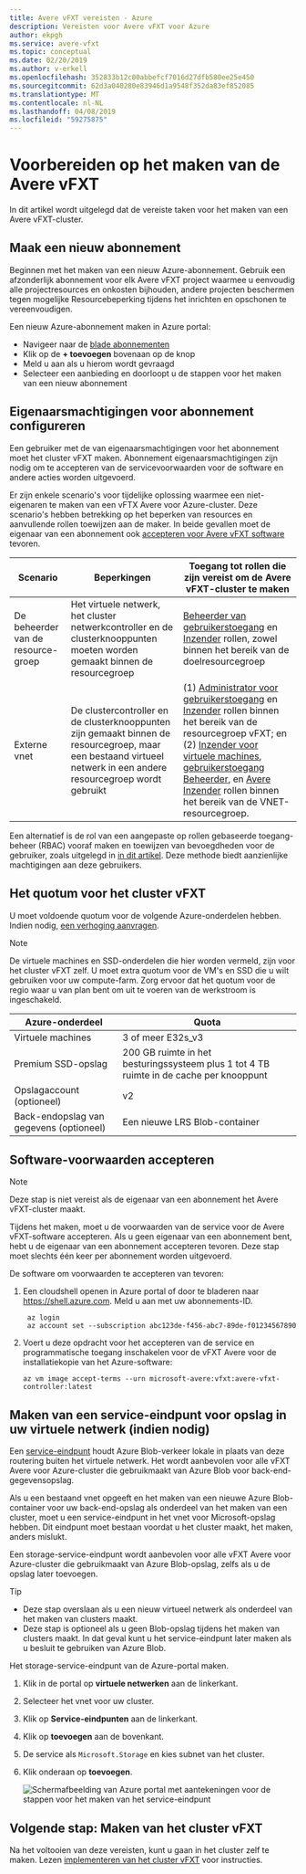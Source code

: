 ```yaml
---
title: Avere vFXT vereisten - Azure
description: Vereisten voor Avere vFXT voor Azure
author: ekpgh
ms.service: avere-vfxt
ms.topic: conceptual
ms.date: 02/20/2019
ms.author: v-erkell
ms.openlocfilehash: 352833b12c00abbefcf7016d27dfb580ee25e450
ms.sourcegitcommit: 62d3a040280e83946d1a9548f352da83ef852085
ms.translationtype: MT
ms.contentlocale: nl-NL
ms.lasthandoff: 04/08/2019
ms.locfileid: "59275875"
---
```

# <a name="prepare-to-create-the-avere-vfxt"></a>Voorbereiden op het maken van de Avere vFXT

In dit artikel wordt uitgelegd dat de vereiste taken voor het maken van een Avere vFXT-cluster.

## <a name="create-a-new-subscription"></a>Maak een nieuw abonnement

Beginnen met het maken van een nieuw Azure-abonnement. Gebruik een afzonderlijk abonnement voor elk Avere vFXT project waarmee u eenvoudig alle projectresources en onkosten bijhouden, andere projecten beschermen tegen mogelijke Resourcebeperking tijdens het inrichten en opschonen te vereenvoudigen.  

Een nieuw Azure-abonnement maken in Azure portal:

* Navigeer naar de [blade abonnementen](https://ms.portal.azure.com/#blade/Microsoft_Azure_Billing/SubscriptionsBlade)
* Klik op de **+ toevoegen** bovenaan op de knop
* Meld u aan als u hierom wordt gevraagd
* Selecteer een aanbieding en doorloopt u de stappen voor het maken van een nieuw abonnement

## <a name="configure-subscription-owner-permissions"></a>Eigenaarsmachtigingen voor abonnement configureren

Een gebruiker met de van eigenaarsmachtigingen voor het abonnement moet het cluster vFXT maken. Abonnement eigenaarsmachtigingen zijn nodig om te accepteren van de servicevoorwaarden voor de software en andere acties worden uitgevoerd. 

Er zijn enkele scenario's voor tijdelijke oplossing waarmee een niet-eigenaren te maken van een vFTX Avere voor Azure-cluster. Deze scenario's hebben betrekking op het beperken van resources en aanvullende rollen toewijzen aan de maker. In beide gevallen moet de eigenaar van een abonnement ook [accepteren voor Avere vFXT software](#accept-software-terms) tevoren. 

| Scenario | Beperkingen | Toegang tot rollen die zijn vereist om de Avere vFXT-cluster te maken | 
|----------|--------|-------|
| De beheerder van de resource-groep | Het virtuele netwerk, het cluster netwerkcontroller en de clusterknooppunten moeten worden gemaakt binnen de resourcegroep | [Beheerder van gebruikerstoegang](../role-based-access-control/built-in-roles.md#user-access-administrator) en [Inzender](../role-based-access-control/built-in-roles.md#contributor) rollen, zowel binnen het bereik van de doelresourcegroep | 
| Externe vnet | De clustercontroller en de clusterknooppunten zijn gemaakt binnen de resourcegroep, maar een bestaand virtueel netwerk in een andere resourcegroep wordt gebruikt | (1) [Administrator voor gebruikerstoegang](../role-based-access-control/built-in-roles.md#user-access-administrator) en [Inzender](../role-based-access-control/built-in-roles.md#contributor) rollen binnen het bereik van de resourcegroep vFXT; en (2) [Inzender voor virtuele machines](../role-based-access-control/built-in-roles.md#virtual-machine-contributor), [gebruikerstoegang Beheerder](../role-based-access-control/built-in-roles.md#user-access-administrator), en [Avere Inzender](../role-based-access-control/built-in-roles.md#avere-contributor) rollen binnen het bereik van de VNET-resourcegroep. |
 
Een alternatief is de rol van een aangepaste op rollen gebaseerde toegang-beheer (RBAC) vooraf maken en toewijzen van bevoegdheden voor de gebruiker, zoals uitgelegd in [in dit artikel](avere-vfxt-non-owner.md). Deze methode biedt aanzienlijke machtigingen aan deze gebruikers. 

## <a name="quota-for-the-vfxt-cluster"></a>Het quotum voor het cluster vFXT

U moet voldoende quotum voor de volgende Azure-onderdelen hebben. Indien nodig, [een verhoging aanvragen](https://docs.microsoft.com/azure/azure-supportability/resource-manager-core-quotas-request).

> [!NOTE]
> De virtuele machines en SSD-onderdelen die hier worden vermeld, zijn voor het cluster vFXT zelf. U moet extra quotum voor de VM's en SSD die u wilt gebruiken voor uw compute-farm.  Zorg ervoor dat het quotum voor de regio waar u van plan bent om uit te voeren van de werkstroom is ingeschakeld.

|Azure-onderdeel|Quota|
|----------|-----------|
|Virtuele machines|3 of meer E32s_v3|
|Premium SSD-opslag|200 GB ruimte in het besturingssysteem plus 1 tot 4 TB ruimte in de cache per knooppunt |
|Opslagaccount (optioneel) |v2|
|Back-endopslag van gegevens (optioneel) |Een nieuwe LRS Blob-container |

## <a name="accept-software-terms"></a>Software-voorwaarden accepteren

> [!NOTE] 
> Deze stap is niet vereist als de eigenaar van een abonnement het Avere vFXT-cluster maakt.

Tijdens het maken, moet u de voorwaarden van de service voor de Avere vFXT-software accepteren. Als u geen eigenaar van een abonnement bent, hebt u de eigenaar van een abonnement accepteren tevoren. Deze stap moet slechts één keer per abonnement worden uitgevoerd.

De software om voorwaarden te accepteren van tevoren: 

1. Een cloudshell openen in Azure portal of door te bladeren naar <https://shell.azure.com>. Meld u aan met uw abonnements-ID.

   ```azurecli
    az login
    az account set --subscription abc123de-f456-abc7-89de-f01234567890
   ```

1. Voert u deze opdracht voor het accepteren van de service en programmatische toegang inschakelen voor de vFXT Avere voor de installatiekopie van het Azure-software: 

   ```azurecli
   az vm image accept-terms --urn microsoft-avere:vfxt:avere-vfxt-controller:latest
   ```

## <a name="create-a-storage-service-endpoint-in-your-virtual-network-if-needed"></a>Maken van een service-eindpunt voor opslag in uw virtuele netwerk (indien nodig)

Een [service-eindpunt](../virtual-network/virtual-network-service-endpoints-overview.md) houdt Azure Blob-verkeer lokale in plaats van deze routering buiten het virtuele netwerk. Het wordt aanbevolen voor alle vFXT Avere voor Azure-cluster die gebruikmaakt van Azure Blob voor back-end-gegevensopslag. 

Als u een bestaand vnet opgeeft en het maken van een nieuwe Azure Blob-container voor uw back-end-opslag als onderdeel van het maken van een cluster, moet u een service-eindpunt in het vnet voor Microsoft-opslag hebben. Dit eindpunt moet bestaan voordat u het cluster maakt, het maken, anders mislukt. 

Een storage-service-eindpunt wordt aanbevolen voor alle vFXT Avere voor Azure-cluster die gebruikmaakt van Azure Blob-opslag, zelfs als u de opslag later toevoegen. 

> [!TIP] 
> * Deze stap overslaan als u een nieuw virtueel netwerk als onderdeel van het maken van clusters maakt. 
> * Deze stap is optioneel als u geen Blob-opslag tijdens het maken van clusters maakt. In dat geval kunt u het service-eindpunt later maken als u besluit te gebruiken van Azure Blob.

Het storage-service-eindpunt van de Azure-portal maken. 

1. Klik in de portal op **virtuele netwerken** aan de linkerkant.
1. Selecteer het vnet voor uw cluster. 
1. Klik op **Service-eindpunten** aan de linkerkant.
1. Klik op **toevoegen** aan de bovenkant.
1. De service als ``Microsoft.Storage`` en kies subnet van het cluster.
1. Klik onderaan op **toevoegen**.

   ![Schermafbeelding van Azure portal met aantekeningen voor de stappen voor het maken van het service-eindpunt](media/avere-vfxt-service-endpoint.png)


## <a name="next-step-create-the-vfxt-cluster"></a>Volgende stap: Maken van het cluster vFXT

Na het voltooien van deze vereisten, kunt u gaan in het cluster zelf te maken. Lezen [implementeren van het cluster vFXT](avere-vfxt-deploy.md) voor instructies.
